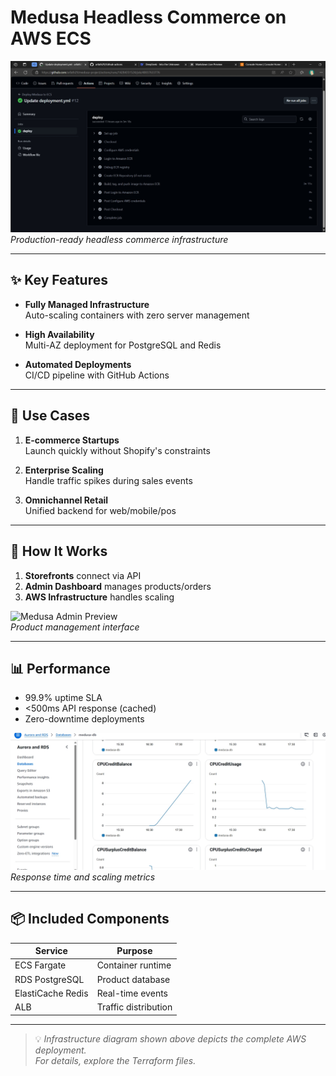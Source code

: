 # Medusa Headless Commerce on AWS ECS

![Architecture](https://github.com/arfath29/medusa-project/blob/main/Screenshots/Deployed%20Screenshot.png?raw=true)   
*Production-ready headless commerce infrastructure*

---

## **✨ Key Features**
- **Fully Managed Infrastructure**  
  Auto-scaling containers with zero server management

- **High Availability**  
  Multi-AZ deployment for PostgreSQL and Redis

- **Automated Deployments**  
  CI/CD pipeline with GitHub Actions

---

## **🛒 Use Cases**
1. **E-commerce Startups**  
   Launch quickly without Shopify's constraints

2. **Enterprise Scaling**  
   Handle traffic spikes during sales events

3. **Omnichannel Retail**  
   Unified backend for web/mobile/pos

---

## **🔧 How It Works**
1. **Storefronts** connect via API
2. **Admin Dashboard** manages products/orders
3. **AWS Infrastructure** handles scaling

![Medusa Admin Preview](/docs/admin-screenshot.png)  
*Product management interface*

---

## **📊 Performance**
- 99.9% uptime SLA  
- <500ms API response (cached)  
- Zero-downtime deployments

![CloudWatch Metrics](https://github.com/arfath29/medusa-project/blob/main/Screenshots/Screenshot_5-4-2025_233550_ap-south-1.console.aws.amazon.com.jpeg?raw=true)
*Response time and scaling metrics*

---

## **📦 Included Components**
| Service | Purpose |
|---------|---------|
| ECS Fargate | Container runtime |
| RDS PostgreSQL | Product database |
| ElastiCache Redis | Real-time events |
| ALB | Traffic distribution |

---

> 💡 *Infrastructure diagram shown above depicts the complete AWS deployment.*  
> *For details, explore the Terraform files.*
